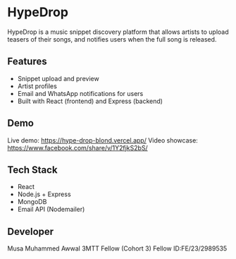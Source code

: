 # HypeDrop

HypeDrop is a music snippet discovery platform that allows artists to upload teasers of their songs, and notifies users when the full song is released.

## Features
- Snippet upload and preview
- Artist profiles
- Email and WhatsApp notifications for users
- Built with React (frontend) and Express (backend)

## Demo
Live demo: https://hype-drop-blond.vercel.app/
Video showcase: https://www.facebook.com/share/v/1Y2fjkS2bS/

## Tech Stack
- React
- Node.js + Express
- MongoDB
- Email API (Nodemailer)


## Developer
Musa Muhammed Awwal
3MTT Fellow (Cohort 3)
Fellow ID:FE/23/2989535
